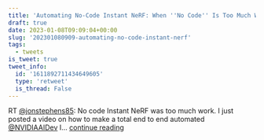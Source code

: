 ```yaml
---
title: 'Automating No-Code Instant NeRF: When ''No Code'' Is Too Much Work!'
draft: true
date: 2023-01-08T09:09:04+00:00
slug: '202301080909-automating-no-code-instant-nerf'
tags:
  - tweets
is_tweet: true
tweet_info:
  id: '1611892711434649605'
  type: 'retweet'
  is_thread: False
---
```




RT [@jonstephens85](https://x.com/jonstephens85): No code Instant NeRF was too much work. I just posted a video on how to make a total end to end automated [@NVIDIAAIDev](https://x.com/NVIDIAAIDev) I… [continue reading](https://x.com/sytelus/status/1611892711434649605)
